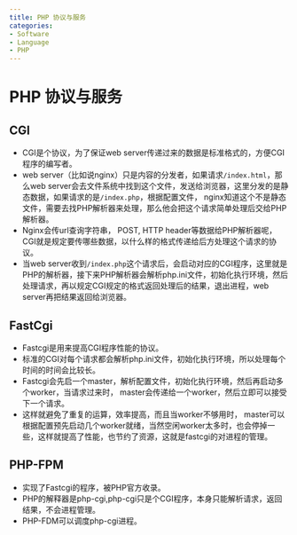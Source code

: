 ```yaml
---
title: PHP 协议与服务
categories:
- Software
- Language
- PHP
---
```

# PHP 协议与服务

## CGI

- CGI是个协议，为了保证web server传递过来的数据是标准格式的，方便CGI程序的编写者。
- web server（比如说nginx）只是内容的分发者，如果请求`/index.html`，那么web server会去文件系统中找到这个文件，发送给浏览器，这里分发的是静态数据，如果请求的是`/index.php`，根据配置文件， nginx知道这个不是静态文件，需要去找PHP解析器来处理，那么他会把这个请求简单处理后交给PHP解析器。
- Nginx会传url查询字符串， POST, HTTP header等数据给PHP解析器呢， CGI就是规定要传哪些数据，以什么样的格式传递给后方处理这个请求的协议。
- 当web server收到`/index.php`这个请求后，会启动对应的CGI程序，这里就是PHP的解析器，接下来PHP解析器会解析php.ini文件，初始化执行环境，然后处理请求，再以规定CGI规定的格式返回处理后的结果，退出进程，web server再把结果返回给浏览器。

## FastCgi

- Fastcgi是用来提高CGI程序性能的协议。
- 标准的CGI对每个请求都会解析php.ini文件，初始化执行环境，所以处理每个时间的时间会比较长。
- Fastcgi会先启一个master，解析配置文件，初始化执行环境，然后再启动多个worker，当请求过来时， master会传递给一个worker，然后立即可以接受下一个请求。
- 这样就避免了重复的运算，效率提高，而且当worker不够用时， master可以根据配置预先启动几个worker就绪，当然空闲worker太多时，也会停掉一些，这样就提高了性能，也节约了资源，这就是fastcgi的对进程的管理。

## PHP-FPM

- 实现了Fastcgi的程序，被PHP官方收录。
- PHP的解释器是php-cgi,php-cgi只是个CGI程序，本身只能解析请求，返回结果，不会进程管理。
- PHP-FDM可以调度php-cgi进程。